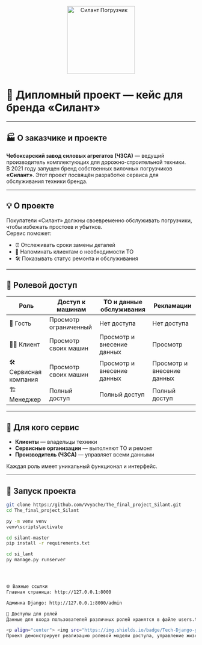 <!-- Баннер с изображением вилочного погрузчика (замени ссылку на свою) -->
<p align="center">
  <img src="https://cdn-icons-png.flaticon.com/512/833/833277.png" alt="Силант Погрузчик" width="180" />
</p>

# 🚜 Дипломный проект — кейс для бренда **«Силант»**

---

## 🏭 О заказчике и проекте

**Чебоксарский завод силовых агрегатов (ЧЗСА)** — ведущий производитель комплектующих для дорожно-строительной техники.  
В 2021 году запущен бренд собственных вилочных погрузчиков **«Силант»**. Этот проект посвящён разработке сервиса для обслуживания техники бренда.

---

## 💡 О проекте

Покупатели «Силант» должны своевременно обслуживать погрузчики, чтобы избежать простоев и убытков.  
Сервис поможет:  

- ⏰ Отслеживать сроки замены деталей  
- 📲 Напоминать клиентам о необходимости ТО  
- 🛠 Показывать статус ремонта и обслуживания

---

## 🔐 Ролевой доступ

| Роль                 | Доступ к машинам        | ТО и данные обслуживания       | Рекламации                 |
|----------------------|------------------------|-------------------------------|----------------------------|
| 👤 Гость             | Просмотр ограниченный  | Нет доступа                   | Нет доступа                |
| 🧑‍💼 Клиент          | Просмотр своих машин   | Просмотр и внесение данных    | Просмотр                   |
| 🛠 Сервисная компания | Просмотр своих машин   | Просмотр и внесение данных    | Просмотр и внесение данных |
| 🏗 Менеджер          | Полный доступ          | Полный доступ                 | Полный доступ              |

---

## 🎯 Для кого сервис

- **Клиенты** — владельцы техники  
- **Сервисные организации** — выполняют ТО и ремонт  
- **Производитель (ЧЗСА)** — управляет всеми данными  

Каждая роль имеет уникальный функционал и интерфейс.

---

## 🚀 Запуск проекта

```bash
git clone https://github.com/Vvyache/The_final_project_Silant.git
cd The_final_project_Silant

py -m venv venv
venv\scripts\activate

cd silant-master
pip install -r requirements.txt

cd si_lant
py manage.py runserver




🌐 Важные ссылки
Главная страница: http://127.0.0.1:8000

Админка Django: http://127.0.0.1:8000/admin

🔑 Доступы для ролей
Данные для входа пользователей различных ролей хранятся в файле users.txt.

<p align="center"> <img src="https://img.shields.io/badge/Tech-Django-green" alt="Django Badge" /> <img src="https://img.shields.io/badge/Language-Python-blue" alt="Python Badge" /> <img src="https://img.shields.io/badge/Status-Production-brightgreen" alt="Status Badge" /> </p>
Проект демонстрирует реализацию ролевой модели доступа, управление жизненным циклом техники и интеграцию сервисных процессов в едином веб-приложении.
